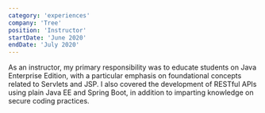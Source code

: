 ```yaml
---
category: 'experiences'
company: 'Tree'
position: 'Instructor'
startDate: 'June 2020'
endDate: 'July 2020'
---
```


As an instructor, my primary responsibility was to educate students on Java Enterprise Edition, with a particular emphasis on foundational concepts related to Servlets and JSP. I also covered the development of RESTful APIs using plain Java EE and Spring Boot, in addition to imparting knowledge on secure coding practices.